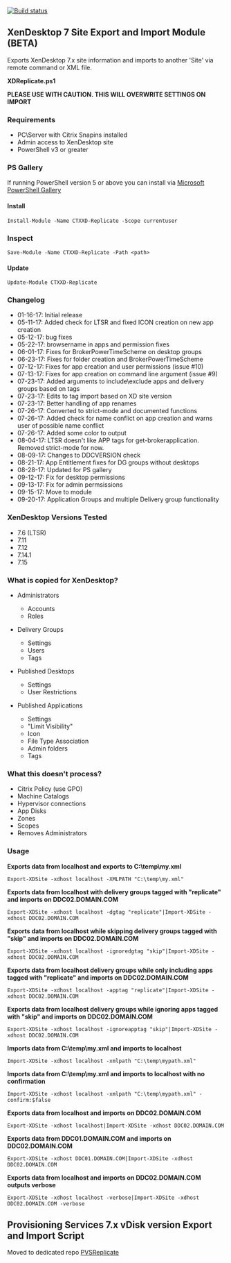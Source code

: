 [![Build status](https://ci.appveyor.com/api/projects/status/00p66jdhcj8nib0c/branch/master?retina=true)](https://ci.appveyor.com/project/ryancbutler/xdreplicate/branch/master)
## XenDesktop 7 Site Export and Import Module (BETA)

Exports XenDesktop 7.x site information and imports to another 'Site' via remote command or XML file.

**XDReplicate.ps1**

**PLEASE USE WITH CAUTION. THIS WILL OVERWRITE SETTINGS ON IMPORT**

### Requirements

- PC\Server with Citrix Snapins installed
- Admin access to XenDesktop site
- PowerShell v3 or greater

### PS Gallery
If running PowerShell version 5 or above you can install via [Microsoft PowerShell Gallery](https://www.powershellgallery.com/)

#### Install
```
Install-Module -Name CTXXD-Replicate -Scope currentuser
```
### Inspect
```
Save-Module -Name CTXXD-Replicate -Path <path>
```
#### Update
```
Update-Module CTXXD-Replicate 
```

### Changelog

- 01-16-17: Initial release
- 05-11-17: Added check for LTSR and fixed ICON creation on new app creation
- 05-12-17: bug fixes
- 05-22-17: browsername in apps and permission fixes
- 06-01-17: Fixes for BrokerPowerTimeScheme on desktop groups
- 06-23-17: Fixes for folder creation and BrokerPowerTimeScheme
- 07-12-17: Fixes for app creation and user permissions (issue #10)
- 07-13-17: Fixes for app creation on command line argument (issue #9)
- 07-23-17: Added arguments to include\exclude apps and delivery groups based on tags
- 07-23-17: Edits to tag import based on XD site version
- 07-23-17: Better handling of app renames
- 07-26-17: Converted to strict-mode and documented functions
- 07-26-17: Added check for name conflict on app creation and warns user of possible name conflict
- 07-26-17: Added some color to output
- 08-04-17: LTSR doesn't like APP tags for get-brokerapplication. Removed strict-mode for now.
- 08-09-17: Changes to DDCVERSION check
- 08-21-17: App Entitlement fixes for DG groups without desktops
- 08-28-17: Updated for PS gallery
- 09-12-17: Fix for desktop permissions
- 09-13-17: Fix for admin permsissions
- 09-15-17: Move to module
- 09-20-17: Application Groups and multiple Delivery group functionality

### XenDesktop Versions Tested

- 7.6 (LTSR)
- 7.11
- 7.12
- 7.14.1
- 7.15

### What is copied for XenDesktop?

- Administrators

  - Accounts
  - Roles

- Delivery Groups

  - Settings
  - Users
  - Tags

- Published Desktops

  - Settings
  - User Restrictions

- Published Applications

  - Settings
  - "Limit Visibility"
  - Icon
  - File Type Association
  - Admin folders
  - Tags

### What this doesn't process?

- Citrix Policy (use GPO)
- Machine Catalogs
- Hypervisor connections
- App Disks
- Zones
- Scopes
- Removes Administrators

### Usage

**Exports data from localhost and exports to C:\temp\my.xml**

`Export-XDSite -xdhost localhost -XMLPATH "C:\temp\my.xml"`

**Exports data from localhost with delivery groups tagged with "replicate" and imports on DDC02.DOMAIN.COM**

`Export-XDSite -xdhost localhost -dgtag "replicate"|Import-XDSite -xdhost DDC02.DOMAIN.COM`
   
**Exports data from localhost while skipping delivery groups tagged with "skip" and imports on DDC02.DOMAIN.COM**

`Export-XDSite -xdhost localhost -ignoredgtag "skip"|Import-XDSite -xdhost DDC02.DOMAIN.COM`

**Exports data from localhost delivery groups while only including apps tagged with "replicate" and imports on DDC02.DOMAIN.COM**

`Export-XDSite -xdhost localhost -apptag "replicate"|Import-XDSite -xdhost DDC02.DOMAIN.COM`

**Exports data from localhost delivery groups while ignoring apps tagged with "skip" and imports on DDC02.DOMAIN.COM**

`Export-XDSite -xdhost localhost -ignoreapptag "skip"|Import-XDSite -xdhost DDC02.DOMAIN.COM`

**Imports data from C:\temp\my.xml and imports to localhost**

`Import-XDSite -xdhost localhost -xmlpath "C:\temp\mypath.xml"`

**Imports data from C:\temp\my.xml and imports to localhost with no confirmation**

`Import-XDSite -xdhost localhost -xmlpath "C:\temp\mypath.xml" -confirm:$false`

**Exports data from localhost and imports on DDC02.DOMAIN.COM**

`Export-XDSite -xdhost localhost|Import-XDSite -xdhost DDC02.DOMAIN.COM`

**Exports data from DDC01.DOMAIN.COM and imports on DDC02.DOMAIN.COM**

`Export-XDSite -xdhost DDC01.DOMAIN.COM|Import-XDSite -xdhost DDC02.DOMAIN.COM`

**Exports data from localhost and imports on DDC02.DOMAIN.COM outputs verbose**

`Export-XDSite -xdhost localhost -verbose|Import-XDSite -xdhost DDC02.DOMAIN.COM -verbose`

## Provisioning Services 7.x vDisk version Export and Import Script

Moved to dedicated repo [PVSReplicate](https://github.com/ryancbutler/PVSReplicate)
